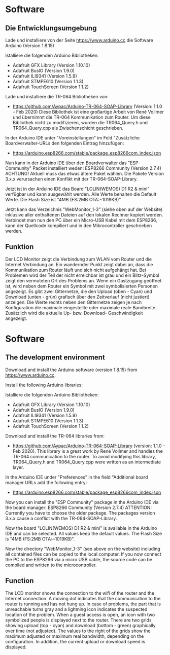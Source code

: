 # Software
## Die Entwicklungsumgebung

Lade und installiere von der Seite https://www.arduino.cc die Software Arduino (Version 1.8.15)

Istalliere die folgenden Arduino Bibliotheken:
* Adafruit GFX Library	(Version 1.10.10)
* Adafruit BusIO			(Version 1.9.0)
* Adafruit ILI9341		(Version 1.5.9)
* Adafruit STMPE610		(Version 1.1.3)
* Adafruit TouchScreen	(Version 1.1.2)

Lade und installiere die TR-064 Bibliotheken von:
* https://github.com/Aypac/Arduino-TR-064-SOAP-Library   (Version: 1.1.0 - Feb 2020)
Diese Bibliothek ist eine großartige Arbeit von René Vollmer und übernimmt die TR-064 Kommunikation zum Router.
Um diese Bibliothek nicht zu modifizieren, wurden die TR064_Query.h und TR064_Query.cpp als Zwischenschicht geschrieben.

In der Arduino IDE unter "Voreinstellungen" im Feld "Zusätzliche Boardverwalter-URLs den folgenden Eintrag hinzufügen:
* https://arduino.esp8266.com/stable/package_esp8266com_index.json

Nun kann in der Arduino IDE über den Boardverwalter das "ESP Community" Packet installiert weden:
ESP8266 Community		(Version 2.7.4)
ACHTUNG! Aktuell muss das etwas ältere Paket wählen. Die Pakete Version 3.x.x verursachen einen Konflikt mit der TR-064-SOAP-Library.

Jetzt ist in der Arduino IDE das Board "LOLIN(WEMOS) D1 R2 & mini" verfügbar und kann ausgewählt werden.
Alle Werte behalten die Default Werte. Die Flash Size ist "4MB (FS:2MB OTA:~1019KB)"

Jetzt kann das Verzeichnis "WebMonitor_1-3" (siehe oben auf der Website) inklusive aller enthaltenen Dateien auf den lokalen Rechner kopiert werden.
Verbindet man nun den PC über ein Micro-USB Kabel mit dem ESP8266, kann der Quellcode kompiliert und in den Mikrocontroller geschrieben werden.


## Funktion
Der LCD Monitor zeigt die Verbindung zum WLAN vom Router und die Internet Verbindung an.
Ein wandernder Punkt zeigt dabei an, dass die Kommunikation zum Router läuft und sich nicht aufgehängt hat.
Bei Problemen wird der Teil der nicht erreichbar ist grau und ein Blitz-Symbol zeigt den vermuteten Ort des Problems an.
Wenn ein Gastzugang geöffnet ist, wird neben dem Router ein Symbol mit zwei symbolisierten Personen angezeigt.
Es gibt zwei Gitternetze, die den Upload (oben - Cyan) und Download (unten - grün) grafisch über den Zeitverlauf (nicht justiert) anzeigen.
Die Werte rechts neben den Gitternetze zeigen je nach Konfiguration die maximale eingestellte oder maximale reale Bandbreite.
Zusätzlich wird die aktuelle Up- bzw. Download- Geschwindigkeit angezeigt.










# Software
## The development environment

Download and install the Arduino software (version 1.8.15) from https://www.arduino.cc.

Install the following Arduino libraries:

Istalliere die folgenden Arduino Bibliotheken:
* Adafruit GFX Library	(Version 1.10.10)
* Adafruit BusIO			(Version 1.9.0)
* Adafruit ILI9341		(Version 1.5.9)
* Adafruit STMPE610		(Version 1.1.3)
* Adafruit TouchScreen	(Version 1.1.2)

Download and install the TR-064 libraries from:
* https://github.com/Aypac/Arduino-TR-064-SOAP-Library (version: 1.1.0 - Feb 2020).
This library is a great work by René Vollmer and handles the TR-064 communication to the router.
To avoid modifying this library, TR064_Query.h and TR064_Query.cpp were written as an intermediate layer.

In the Arduino IDE under "Preferences" in the field "Additional board manager URLs add the following entry:
* https://arduino.esp8266.com/stable/package_esp8266com_index.json

Now you can install the "ESP Community" package in the Arduino IDE via the board manager:
ESP8266 Community (Version 2.7.4)
ATTENTION: Currently you have to choose the older package. The packages version 3.x.x cause a conflict with the TR-064-SOAP-Library.

Now the board "LOLIN(WEMOS) D1 R2 & mini" is available in the Arduino IDE and can be selected.
All values keep the default values. The Flash Size is "4MB (FS:2MB OTA:~1019KB)".

Now the directory "WebMonitor_1-3" (see above on the website) including all contained files can be copied to the local computer.
If you now connect the PC to the ESP8266 via a micro USB cable, the source code can be compiled and written to the microcontroller.

## Function
The LCD monitor shows the connection to the wifi of the router and the Internet connection.
A moving dot indicates that the communication to the router is running and has not hung up.
In case of problems, the part that is unreachable turns gray and a lightning icon indicates the suspected location of the problem.
When a guest access is open, an icon with two symbolized people is displayed next to the router.
There are two grids showing upload (top - cyan) and download (bottom - green) graphically over time (not adjusted).
The values to the right of the grids show the maximum adjusted or maximum real bandwidth, depending on the configuration.
In addition, the current upload or download speed is displayed.





